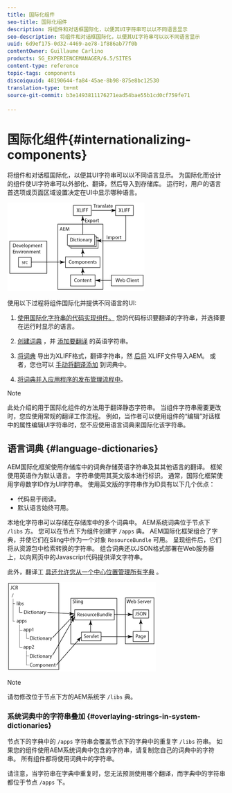 ```yaml
---
title: 国际化组件
seo-title: 国际化组件
description: 将组件和对话框国际化，以便其UI字符串可以以不同语言显示
seo-description: 将组件和对话框国际化，以便其UI字符串可以以不同语言显示
uuid: 6d9ef175-0d32-4469-ae78-1f886ab77f0b
contentOwner: Guillaume Carlino
products: SG_EXPERIENCEMANAGER/6.5/SITES
content-type: reference
topic-tags: components
discoiquuid: 48190644-fa84-45ae-8b98-875e8bc12530
translation-type: tm+mt
source-git-commit: b3e1493811176271ead54bae55b1cd0cf759fe71

---
```



# 国际化组件{#internationalizing-components}

将组件和对话框国际化，以便其UI字符串可以以不同语言显示。 为国际化而设计的组件使UI字符串可以外部化、翻译，然后导入到存储库。 运行时，用户的语言首选项或页面区域设置决定在UI中显示哪种语言。

![chlimage_1-9](assets/chlimage_1-9a.png)

使用以下过程将组件国际化并提供不同语言的UI:

1. [使用国际化字符串的代码实现组件。](/help/sites-developing/i18n-dev.md) 您的代码标识要翻译的字符串，并选择要在运行时显示的语言。
1. [创建词典](/help/sites-developing/i18n-translator.md#creating-a-dictionary) ，并 [添加要翻译](/help/sites-developing/i18n-translator.md#adding-changing-and-removing-strings) 的英语字符串。

1. [将词典](/help/sites-developing/i18n-translator.md#exporting-a-dictionary) 导出为XLIFF格式，翻译字符串，然 [后将](/help/sites-developing/i18n-translator.md#importing-a-dictionary) XLIFF文件导入AEM。 或者，您也可以 [手动将翻译添加](/help/sites-developing/i18n-translator.md#editing-translated-strings) 到词典中。

1. [将词典并入应用程序的发布管理流程中](/help/sites-developing/i18n-translator.md#publishing-dictionaries)。

>[!NOTE]
>
>此处介绍的用于国际化组件的方法用于翻译静态字符串。 当组件字符串需要更改时，您应使用常规的翻译工作流程。 例如，当作者可以使用组件的“编辑”对话框中的属性编辑UI字符串时，您不应使用语言词典来国际化该字符串。

## 语言词典 {#language-dictionaries}

AEM国际化框架使用存储库中的词典存储英语字符串及其其他语言的翻译。 框架使用英语作为默认语言。 字符串使用其英文版本进行标识。 通常，国际化框架使用字母数字ID作为UI字符串。 使用英文版的字符串作为ID具有以下几个优点：

* 代码易于阅读。
* 默认语言始终可用。

本地化字符串可以存储在存储库中的多个词典中。 AEM系统词典位于节点下 `/libs` 方。 您可以在节点下为组件创建字 `/apps` 典。 AEM国际化框架组合了字典，并使它们在Sling中作为一个对象 `ResourceBundle` 可用。 呈现组件后，它们将从资源包中检索转换的字符串。 组合词典还以JSON格式部署在Web服务器上，以向网页中的Javascript代码提供译文字符串。

此外，翻译工 [具还允许您从一个中心位置管理所有字典](/help/sites-developing/i18n-translator.md) 。

![chlimage_1-10](assets/chlimage_1-10a.png)

>[!NOTE]
>
>请勿修改位于节点下方的AEM系统字 `/libs` 典。

### 系统词典中的字符串叠加 {#overlaying-strings-in-system-dictionaries}

节点下的字典中的 `/apps` 字符串会覆盖节点下的字典中的重复字 `/libs` 符串。 如果您的组件使用AEM系统词典中包含的字符串，请复制您自己的词典中的字符串。 所有组件都将使用词典中的字符串。

请注意，当字符串在字典中重复时，您无法预测使用哪个翻译，而字典中的字符串都位于节点 `/apps` 下。
